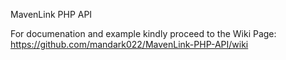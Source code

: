 MavenLink PHP API

For documenation and example kindly proceed to the Wiki Page: https://github.com/mandark022/MavenLink-PHP-API/wiki
